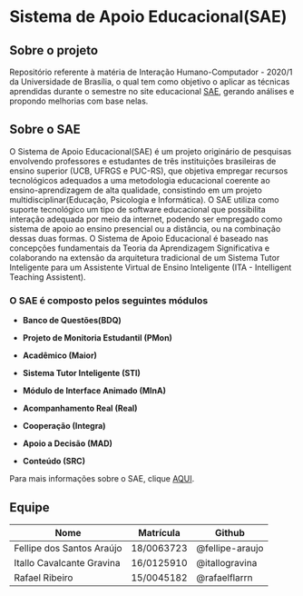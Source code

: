 # Sistema de Apoio Educacional(SAE)

## Sobre o projeto

Repositório referente à matéria de Interação Humano-Computador - 2020/1 da Universidade de Brasília, o qual tem como objetivo o aplicar as técnicas aprendidas durante o semestre no site educacional [SAE](https://sae.ucb.br/sae/), gerando análises e propondo melhorias com base nelas.

## Sobre o SAE

O Sistema de Apoio Educacional(SAE) é um projeto originário de pesquisas envolvendo professores e estudantes de três instituições brasileiras de ensino superior (UCB, UFRGS e PUC-RS), que objetiva empregar recursos tecnológicos adequados a uma metodologia educacional coerente ao ensino-aprendizagem de alta qualidade, consistindo em um projeto multidisciplinar(Educação, Psicologia e Informática).
O SAE utiliza como suporte tecnológico um tipo de software educacional que possibilita interação adequada por meio da internet, podendo ser empregado como sistema de apoio ao ensino presencial ou a distância, ou na combinação dessas duas formas. O Sistema de Apoio Educacional é baseado nas concepções fundamentais da Teoria da Aprendizagem Significativa e colaborando na extensão da arquitetura tradicional de um Sistema Tutor Inteligente para um Assistente Virtual de Ensino Inteligente (ITA - Intelligent Teaching Assistent).

### O SAE é composto pelos seguintes módulos

* **Banco de Questões(BDQ)**

* **Projeto de Monitoria Estudantil (PMon)**

* **Acadêmico (Maior)**

* **Sistema Tutor Inteligente (STI)**

* **Módulo de Interface Animado (MInA)**

* **Acompanhamento Real (Real)**

* **Cooperação (Integra)**

* **Apoio a Decisão (MAD)**

* **Conteúdo (SRC)**

Para mais informações sobre o SAE, clique [AQUI](https://cae.ucb.br/ajudasae/conhecasae/conteudos/projeto.html).

## Equipe

**Nome** | **Matrícula** | **Github**
---------|---------------|-----------
Fellipe dos Santos Araújo | 18/0063723 | @fellipe-araujo
Itallo Cavalcante Gravina | 16/0125910 | @itallogravina
Rafael Ribeiro | 15/0045182 | @rafaelflarrn

